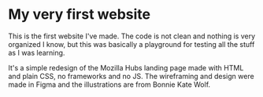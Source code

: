# My very first website
This is the first website I've made.
The code is not clean and nothing is very organized I know, but this was basically a playground for testing all the stuff as I was learning.

It's a simple redesign of the Mozilla Hubs landing page made with HTML and plain CSS, no frameworks and no JS.
The wireframing and design were made in Figma and the illustrations are from Bonnie Kate Wolf.
